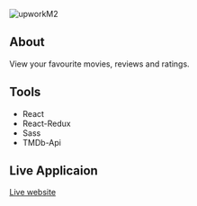 ![upworkM2](https://user-images.githubusercontent.com/65251662/160618009-7bcd8cef-7ff8-4f7b-a53d-e9e57fcc2ab8.png)

## About

View your favourite movies, reviews and ratings.

## Tools

- React 
- React-Redux 
- Sass 
- TMDb-Api

## Live Applicaion

[Live website](https://movie-app-c3582.web.app/)
